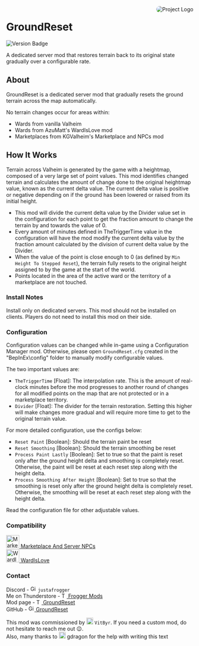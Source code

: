 <img src="https://gcdn.thunderstore.io/live/repository/icons/Frogger-GroundReset-2.4.2.png.128x128_q95.png" align="right" alt="Project Logo" style="border-radius: 10px;">

# GroundReset

![Version Badge](https://img.shields.io/badge/version-2.4.4-green.svg)

A dedicated server mod that restores terrain back to its original state gradually over a configurable rate.

## About

GroundReset is a dedicated server mod that gradually resets the ground terrain across the map automatically.

No terrain changes occur for areas within:

- Wards from vanilla Valheim
- Wards from AzuMatt's WardIsLove mod
- Marketplaces from KGValheim's Marketplace and NPCs mod

## How It Works

Terrain across Valheim is generated by the game with a heightmap, composed of a very large set of point values. This mod
identifies changed terrain and calculates the amount of change done to the original heightmap value, known as the
current delta value. The current delta value is positive or negative depending on if the ground has been lowered or
raised from its initial height.

- This mod will divide the current delta value by the Divider value set in the configuration for each point to get the
  fraction amount to change the terrain by and towards the value of 0.
- Every amount of minutes defined in TheTriggerTime value in the configuration will have the mod modify the current
  delta value by the fraction amount calculated by the division of current delta value by the Divider.
- When the value of the point is close enough to 0 (as defined by ``Min Height To Stepped Reset``), the terrain fully
  resets to the original height assigned to by the game at the start of the world.
- Points located in the area of the active ward or the territory of a marketplace are not touched.

### Install Notes

Install only on dedicated servers. This mod should not be installed on clients. Players do not need to install this mod
on their side.

### Configuration

Configuration values can be changed while in-game using a Configuration Manager mod. Otherwise, please
open ``GroundReset.cfg`` created in the "BepInEx\config" folder to manually modify configurable values.

The two important values are:

- ``TheTriggerTime`` \[Float]: The interpolation rate. This is the amount of real-clock minutes before the mod
  progresses
  to another round of changes for all modified points on the map that are not protected or in a marketplace
  territory.<br>
- ``Divider`` \[Float]: The divider for the terrain restoration. Setting this higher will make changes more gradual and
  will require more time to get to the original terrain value.

For more detailed configuration, use the configs below:

- `Reset Paint` \[Boolean]: Should the terrain paint be reset
- `Reset Smoothing` \[Boolean]: Should the terrain smoothing be reset
- `Process Paint Lastly` \[Boolean]: Set to true so that the paint is reset only after the ground height delta and
  smoothing is completely reset. Otherwise, the paint will be reset at each reset step along with the height delta.
- `Process Smoothing After Height` \[Boolean]: Set to true so that the smoothing is reset only after the ground height
  delta is completely reset. Otherwise, the smoothing will be reset at each reset step along with the height delta.

Read the configuration file for other adjustable values.

### Compatibility

<a href="https://valheim.thunderstore.io/package/KGvalheim/Marketplace_And_Server_NPCs_Revamped/">
<img alt="Marketplace Logo" src="https://gcdn.thunderstore.io/live/repository/icons/KGvalheim-Marketplace_And_Server_NPCs_Revamped-9.2.2.png.128x128_q95.jpg" width="35"/> 
Marketplace And Server NPCs</a><br>
<a href="https://valheim.thunderstore.io/package/Azumatt/WardIsLove/">
<img alt="WardIsLove Logo" src="https://gcdn.thunderstore.io/live/repository/icons/Azumatt-WardIsLove-3.4.5.png.128x128_q95.png" width="35"/> 
WardIsLove</a><br>

### Contact

Discord - <img alt="GitHub Logo" src="https://freelogopng.com/images/all_img/1691730813discord-icon-png.png" width="16"/>
`justafrogger`<br>
Me on Thunderstore - <a href="https://valheim.thunderstore.io/package/Frogger/">
<img alt="Thunderstore Logo" src="https://gcdn.thunderstore.io/live/community/valheim/PNG_color_logo_only_1_transparent.png" width="14"/>
Frogger Mods</a><br>
Mod page - <a href="https://valheim.thunderstore.io/package/Frogger/GroundReset/">
<img alt="Thunderstore Logo" src="https://gcdn.thunderstore.io/live/community/valheim/PNG_color_logo_only_1_transparent.png" width="14"/>
GroundReset</a><br>
GitHub - <a href="https://github.com/FroggerHH/GroundReset">
<img alt="GitHub Logo" src="https://github.githubassets.com/assets/pinned-octocat-093da3e6fa40.svg" width="16"/>
GroundReset</a><br>

This mod was commissioned by
<img alt="The VitByr avatar" src="https://cdn.discordapp.com/emojis/1103332829414301786.webp" width="18"/>
`VitByr`. If you need a custom mod, do not hesitate to reach me out 😉.<br>
Also, many thanks to
<img alt="The gdragon avatar" src="https://cdn.discordapp.com/emojis/1196058163401736325.webp?size=96&quality=lossless" width="18"/>
gdragon for the help with writing this text